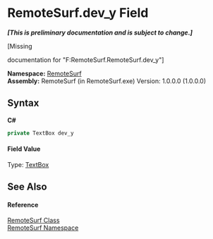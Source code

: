 # RemoteSurf.dev_y Field
 _**\[This is preliminary documentation and is subject to change.\]**_

\[Missing <summary> documentation for "F:RemoteSurf.RemoteSurf.dev_y"\]

**Namespace:**&nbsp;<a href="Documentation.md">RemoteSurf</a><br />**Assembly:**&nbsp;RemoteSurf (in RemoteSurf.exe) Version: 1.0.0.0 (1.0.0.0)

## Syntax

**C#**<br />
``` C#
private TextBox dev_y
```


#### Field Value
Type: <a href="http://msdn2.microsoft.com/en-us/library/48deaakc" target="_self">TextBox</a>

## See Also


#### Reference
<a href="Documentation.md">RemoteSurf Class</a><br /><a href="Documentation.md">RemoteSurf Namespace</a><br />